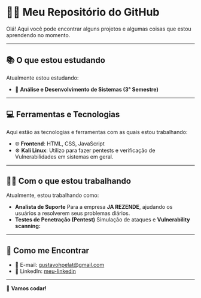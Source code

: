 # 👨‍💻 Meu Repositório do GitHub

Olá! Aqui você pode encontrar alguns projetos e algumas coisas que estou aprendendo no momento.

---

## 📚 O que estou estudando

Atualmente estou estudando:

- 🧠 **Análise e Desenvolvimento de Sistemas (3° Semestre)**

---

## 💻 Ferramentas e Tecnologias

Aqui estão as tecnologias e ferramentas com as quais estou trabalhando:

- 🌐 **Frontend**: HTML, CSS, JavaScript
- ⚙️ **Kali Linux**: Utilizo para fazer pentests e verificação de Vulnerabilidades em sistemas em geral.

---

## 🧑‍💻 Com o que estou trabalhando

Atualmente, estou trabalhando como:

- **Analista de Suporte** Para a empresa **JA REZENDE**, ajudando os usuários a resolverem seus problemas diários.
- **Testes de Penetração (Pentest)** Simulação de ataques e **Vulnerability scanning:**

---

## 💬 Como me Encontrar

- 📧 E-mail: [gustavohpelat@gmail.com](gustavohpelat@gmail.com)
- 💼 LinkedIn: [meu-linkedin](https://www.linkedin.com/in/meu-linkedin)

---

🔧 **Vamos codar!**
